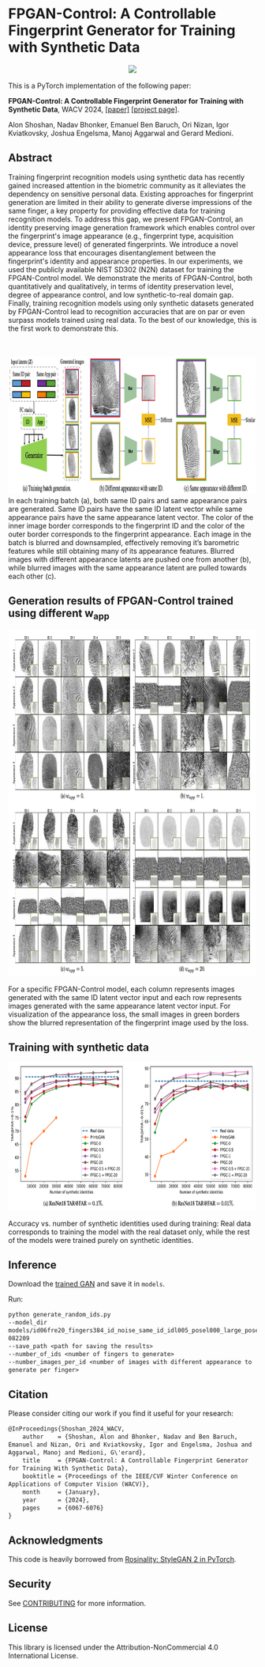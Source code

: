 # FPGAN-Control: A Controllable Fingerprint Generator for Training with Synthetic Data

<center><img src="images/animation.gif"></center>

This is a PyTorch implementation of the following paper:

**FPGAN-Control: A Controllable Fingerprint Generator for Training with Synthetic Data**, WACV 2024, [[paper]](https://arxiv.org/abs/2310.19024) [[project page]](https://alonshoshan10.github.io/fpgan_control/).

Alon Shoshan, Nadav Bhonker, Emanuel Ben Baruch, Ori Nizan, Igor Kviatkovsky, Joshua Engelsma, Manoj Aggarwal and Gerard Medioni.

## Abstract
Training fingerprint recognition models using synthetic data has recently gained increased attention in the biometric community as it alleviates the dependency on sensitive personal data. Existing approaches for fingerprint generation are limited in their ability to generate diverse impressions of the same finger, a key property for providing effective data for training recognition models. To address this gap, we present FPGAN-Control, an identity preserving image generation framework which enables control over the fingerprint's image appearance (e.g., fingerprint type, acquisition device, pressure level) of generated fingerprints. We introduce a novel appearance loss that encourages disentanglement between the fingerprint's identity and appearance properties. In our experiments, we used the publicly available NIST SD302 (N2N) dataset for training the FPGAN-Control model. We demonstrate the merits of FPGAN-Control, both quantitatively and qualitatively, in terms of identity preservation level, degree of appearance control, and low synthetic-to-real domain gap. Finally, training recognition models using only synthetic datasets generated by FPGAN-Control lead to recognition accuracies that are on par or even surpass models trained using real data. To the best of our knowledge, this is the first work to demonstrate this.
<br>
<br>
<br>

<img height="280" id="pipeline" src="images/pipeline.png">
In each training batch (a), both same ID pairs and same appearance pairs are
generated. Same ID pairs have the same ID latent vector while same appearance pairs have the same appearance latent vector. The color of
the inner image border corresponds to the fingerprint ID and the color of the outer border corresponds to the fingerprint appearance. Each
image in the batch is blurred and downsampled, effectively removing it’s barometric features while still obtaining many of its appearance
features. Blurred images with different appearance latents are pushed one from another (b), while blurred images with the same appearance
latent are pulled towards each other (c).

## Generation results of FPGAN-Control trained using different w<sub>app</sub>
<img height="700" id="results" src="images/results.png">

For a specific FPGAN-Control model, each column
represents images generated with the same ID latent vector input and each row represents images generated with the same appearance
latent vector input. For visualization of the appearance loss, the small images in green borders show the blurred representation of the
fingerprint image used by the loss.


## Training with synthetic data
<img height="300" id="train_with_synth" src="images/train_with_synth.png">

Accuracy vs. number of synthetic identities used during training: 
Real data corresponds to training the model with the real dataset only, 
while the rest of the models were trained purely on synthetic identities.


## Inference
Download the [trained GAN](todo) and save it in `models`.

Run:
```
python generate_random_ids.py
--model_dir models/id06fre20_fingers384_id_noise_same_id_idl005_posel000_large_pose_20230606-082209
--save_path <path for saving the results>
--number_of_ids <number of fingers to generate>
--number_images_per_id <number of images with different appearance to generate per finger>
```


## Citation
Please consider citing our work if you find it useful for your research:
```
@InProceedings{Shoshan_2024_WACV,
    author    = {Shoshan, Alon and Bhonker, Nadav and Ben Baruch, Emanuel and Nizan, Ori and Kviatkovsky, Igor and Engelsma, Joshua and Aggarwal, Manoj and Medioni, G\'erard},
    title     = {FPGAN-Control: A Controllable Fingerprint Generator for Training With Synthetic Data},
    booktitle = {Proceedings of the IEEE/CVF Winter Conference on Applications of Computer Vision (WACV)},
    month     = {January},
    year      = {2024},
    pages     = {6067-6076}
}
```

## Acknowledgments
This code is heavily borrowed from [Rosinality: StyleGAN 2 in PyTorch](https://github.com/rosinality/stylegan2-pytorch).


## Security

See [CONTRIBUTING](CONTRIBUTING.md#security-issue-notifications) for more information.

## License

This library is licensed under the Attribution-NonCommercial 4.0 International License.

